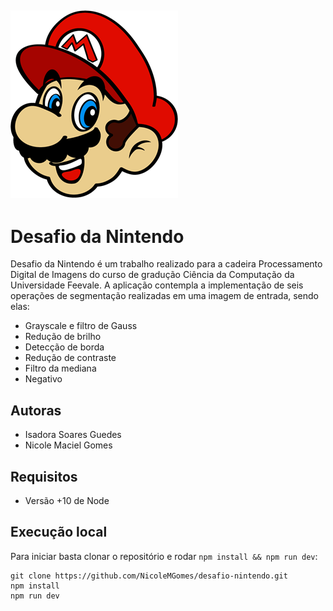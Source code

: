 ## ![Desafio da Nintendo](/public/logo.png) <h1>Desafio da Nintendo</h1>

Desafio da Nintendo é um trabalho realizado para a cadeira Processamento Digital de Imagens do curso de gradução Ciência da Computação da Universidade Feevale. A aplicação contempla a implementação de seis operações de segmentação realizadas em uma imagem de entrada, sendo elas:

* Grayscale e filtro de Gauss
* Redução de brilho
* Detecção de borda
* Redução de contraste
* Filtro da mediana
* Negativo

## Autoras

* Isadora Soares Guedes
* Nicole Maciel Gomes

## Requisitos

* Versão +10 de Node
## Execução local

Para iniciar basta clonar o repositório e rodar `npm install && npm run dev`:

    git clone https://github.com/NicoleMGomes/desafio-nintendo.git
    npm install
    npm run dev
